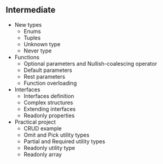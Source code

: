 ## Intermediate

* New types
  * Enums
  * Tuples
  * Unknown type
  * Never type
* Functions
  * Optional parameters and Nullish-coalescing operator
  * Default parameters
  * Rest parameters
  * Function overloading
* Interfaces
  * Interfaces definition
  * Complex structures
  * Extending interfaces
  * Readonly properties
* Practical project
  * CRUD example
  * Omit and Pick utility types
  * Partial and Required utility types
  * Readonly utility type
  * Readonly array
